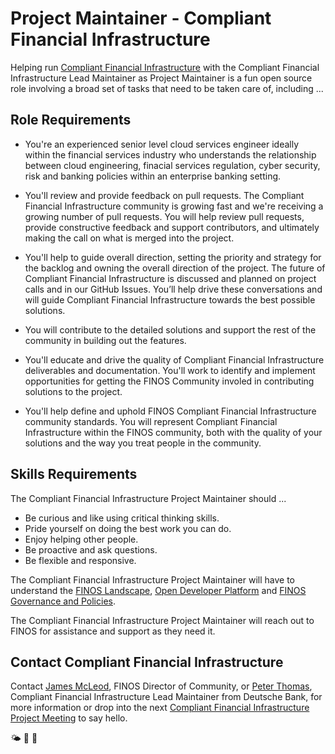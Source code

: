 # Project Maintainer - Compliant Financial Infrastructure 
Helping run [Compliant Financial Infrastructure](https://github.com/finos/compliant-financial-infrastructure) with the Compliant Financial Infrastructure Lead Maintainer as Project Maintainer is a fun open source role involving a broad set of tasks that need to be taken care of, including ...

## Role Requirements

- You're an experienced senior level cloud services engineer ideally within the financial services industry who understands the relationship between cloud engineering, finacial services regulation, cyber security, risk and banking policies within an enterprise banking setting.

- You'll review and provide feedback on pull requests. The Compliant Financial Infrastructure community is growing fast and we're receiving a growing number of pull requests. You will help review pull requests, provide constructive feedback and support contributors, and ultimately making the call on what is merged into the project.

- You'll help to guide overall direction, setting the priority and strategy for the backlog and owning the overall direction of the project. The future of Compliant Financial Infrastructure is discussed and planned on project calls and in our GitHub Issues. You’ll help drive these conversations and will guide Compliant Financial Infrastructure towards the best possible solutions.

- You will contribute to the detailed solutions and support the rest of the community in building out the features.

- You'll educate and drive the quality of Compliant Financial Infrastructure deliverables and documentation. You'll work to identify and implement opportunities for getting the FINOS Community involed in contributing solutions to the project.

- You'll help define and uphold FINOS Compliant Financial Infrastructure community standards. You will represent Compliant Financial Infrastructure within the FINOS community, both with the quality of your solutions and the way you treat people in the community.

## Skills Requirements

The Compliant Financial Infrastructure Project Maintainer should ... 

- Be curious and like using critical thinking skills.
- Pride yourself on doing the best work you can do. 
- Enjoy helping other people.
- Be proactive and ask questions.
- Be flexible and responsive.
 
The Compliant Financial Infrastructure Project Maintainer will have to understand the [FINOS Landscape](https://landscape.finos.org), [Open Developer Platform](https://github.com/finos/open-developer-platform) and [FINOS Governance and Policies](https://github.com/finos/community/tree/master/governance). 

The Compliant Financial Infrastructure Project Maintainer will reach out to FINOS for assistance and support as they need it.

## Contact Compliant Financial Infrastructure

Contact [James McLeod](james@finos.org), FINOS Director of Community, or  [Peter Thomas](peter.thomas@db.com), Compliant Financial Infrastructure Lead Maintainer from Deutsche Bank, for more information or drop into the next [Compliant Financial Infrastructure Project Meeting](https://github.com/finos/compliant-financial-infrastructure/issues?q=label%3Ameeting+) to say hello.

🌤 🚀 🤖